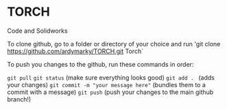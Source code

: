 # TORCH
Code and Solidworks

To clone github, go to a folder or directory of your choice and run 
'git clone https://github.com/ardymarky/TORCH.git Torch`

To push you changes to the github, run these commands in order:

`git pull`
`git status` (make sure everything looks good)
`git add . ` (adds your changes)
`git commit -m "your message here"` (bundles them to a commit with a message)
`git push`  (push your changes to the main github branch!)
